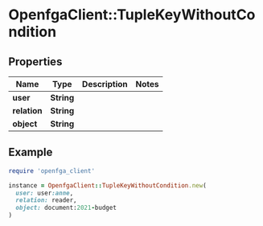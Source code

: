 # OpenfgaClient::TupleKeyWithoutCondition

## Properties

| Name | Type | Description | Notes |
| ---- | ---- | ----------- | ----- |
| **user** | **String** |  |  |
| **relation** | **String** |  |  |
| **object** | **String** |  |  |

## Example

```ruby
require 'openfga_client'

instance = OpenfgaClient::TupleKeyWithoutCondition.new(
  user: user:anne,
  relation: reader,
  object: document:2021-budget
)
```

